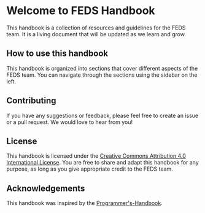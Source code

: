 # Welcome to FEDS Handbook 

This handbook is a collection of resources and guidelines for the FEDS team. It is a living document that will be updated as we learn and grow.

## How to use this handbook

This handbook is organized into sections that cover different aspects of the FEDS team. You can navigate through the sections using the sidebar on the left.

## Contributing

If you have any suggestions or feedback, please feel free to create an issue or a pull request. We would love to hear from you!

## License

This handbook is licensed under the [Creative Commons Attribution 4.0 International License](https://creativecommons.org/licenses/by/4.0/). You are free to share and adapt this handbook for any purpose, as long as you give appropriate credit to the FEDS team.

## Acknowledgements

This handbook was inspired by the [Programmer's-Handbook](https://programers-handbook.vercel.app/).